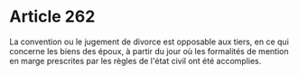 # Article 262

<p>La convention ou le jugement de divorce est opposable aux tiers, en ce qui concerne les biens des époux, à partir du jour où les formalités de mention en marge prescrites par les règles de l'état civil ont été accomplies.</p>